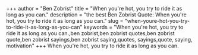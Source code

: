 +++
author = "Ben Zobrist"
title = "When you're hot, you try to ride it as long as you can."
description = "the best Ben Zobrist Quote: When you're hot, you try to ride it as long as you can."
slug = "when-youre-hot-you-try-to-ride-it-as-long-as-you-can"
keywords = "When you're hot, you try to ride it as long as you can.,ben zobrist,ben zobrist quotes,ben zobrist quote,ben zobrist sayings,ben zobrist saying,quotes, sayings,quote, saying, motivation"
+++
When you're hot, you try to ride it as long as you can.
